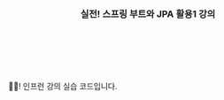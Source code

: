 <div align="center" style="margin-top: 1em; margin-bottom: 3em;">
  <h3>실전! 스프링 부트와 JPA 활용1 강의</h3>
  <br/><br/>

</div> <br/>
👋🏻! 인프런 강의 실습 코드입니다.<br/>

